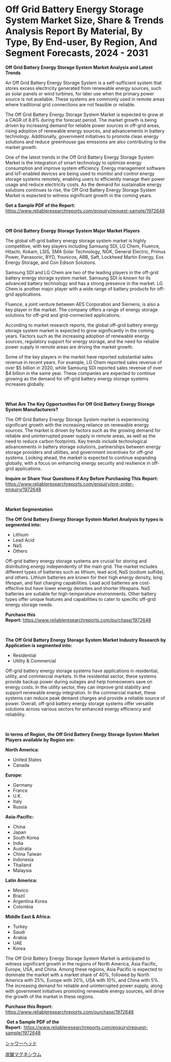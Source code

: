 <p><h1>Off Grid Battery Energy Storage System Market Size, Share & Trends Analysis Report By Material, By Type, By End-user, By Region, And Segment Forecasts, 2024 - 2031</h1></p><p><strong>Off Grid Battery Energy Storage System Market Analysis and Latest Trends</strong></p>
<p><p>An Off Grid Battery Energy Storage System is a self-sufficient system that stores excess electricity generated from renewable energy sources, such as solar panels or wind turbines, for later use when the primary power source is not available. These systems are commonly used in remote areas where traditional grid connections are not feasible or reliable.</p><p>The Off Grid Battery Energy Storage System Market is expected to grow at a CAGR of 8.8% during the forecast period. The market growth is being driven by increasing demand for reliable power sources in off-grid areas, rising adoption of renewable energy sources, and advancements in battery technology. Additionally, government initiatives to promote clean energy solutions and reduce greenhouse gas emissions are also contributing to the market growth.</p><p>One of the latest trends in the Off Grid Battery Energy Storage System Market is the integration of smart technology to optimize energy consumption and improve system efficiency. Energy management software and IoT-enabled devices are being used to monitor and control energy storage systems remotely, enabling users to efficiently manage their power usage and reduce electricity costs. As the demand for sustainable energy solutions continues to rise, the Off Grid Battery Energy Storage System Market is expected to witness significant growth in the coming years.</p></p>
<p><strong>Get a Sample PDF of the Report:&nbsp;</strong> <a href="https://www.reliableresearchreports.com/enquiry/request-sample/1972648">https://www.reliableresearchreports.com/enquiry/request-sample/1972648</a></p>
<p>&nbsp;</p>
<p><strong>Off Grid Battery Energy Storage System Major Market Players</strong></p>
<p><p>The global off-grid battery energy storage system market is highly competitive, with key players including Samsung SDI, LG Chem, Fluence, Hitachi, Kokam, LSIS, SMA Solar Technology, NGK, General Electric, Primus Power, Panasonic, BYD, Younicos, ABB, Saft, Lockheed Martin Energy, Eos Energy Storage, and Con Edison Solutions.</p><p>Samsung SDI and LG Chem are two of the leading players in the off-grid battery energy storage system market. Samsung SDI is known for its advanced battery technology and has a strong presence in the market. LG Chem is another major player with a wide range of battery products for off-grid applications.</p><p>Fluence, a joint venture between AES Corporation and Siemens, is also a key player in the market. The company offers a range of energy storage solutions for off-grid and grid-connected applications.</p><p>According to market research reports, the global off-grid battery energy storage system market is expected to grow significantly in the coming years. Factors such as the increasing adoption of renewable energy sources, regulatory support for energy storage, and the need for reliable power supply in remote areas are driving the market growth.</p><p>Some of the key players in the market have reported substantial sales revenue in recent years. For example, LG Chem reported sales revenue of over $5 billion in 2020, while Samsung SDI reported sales revenue of over $4 billion in the same year. These companies are expected to continue growing as the demand for off-grid battery energy storage systems increases globally.</p></p>
<p>&nbsp;</p>
<p><strong>What Are The Key Opportunities For Off Grid Battery Energy Storage System Manufacturers?</strong></p>
<p><p>The Off Grid Battery Energy Storage System market is experiencing significant growth with the increasing reliance on renewable energy sources. The market is driven by factors such as the growing demand for reliable and uninterrupted power supply in remote areas, as well as the need to reduce carbon footprints. Key trends include technological advancements in battery storage solutions, partnerships between energy storage providers and utilities, and government incentives for off-grid systems. Looking ahead, the market is expected to continue expanding globally, with a focus on enhancing energy security and resilience in off-grid applications.</p></p>
<p><strong>Inquire or Share Your Questions If Any Before Purchasing This Report:</strong> <a href="https://www.reliableresearchreports.com/enquiry/pre-order-enquiry/1972648">https://www.reliableresearchreports.com/enquiry/pre-order-enquiry/1972648</a></p>
<p>&nbsp;</p>
<p><strong>Market Segmentation</strong></p>
<p><strong>The Off Grid Battery Energy Storage System Market Analysis by types is segmented into:</strong></p>
<p><ul><li>Lithium</li><li>Lead Acid</li><li>NaS</li><li>Others</li></ul></p>
<p><p>Off-grid battery energy storage systems are crucial for storing and distributing energy independently of the main grid. The market includes different types of batteries such as lithium, lead acid, NaS (sodium sulfide), and others. Lithium batteries are known for their high energy density, long lifespan, and fast charging capabilities. Lead acid batteries are cost-effective but have lower energy densities and shorter lifespans. NaS batteries are suitable for high-temperature environments. Other battery types offer unique features and capabilities to cater to specific off-grid energy storage needs.</p></p>
<p><strong>Purchase this Report:&nbsp;</strong><a href="https://www.reliableresearchreports.com/purchase/1972648">https://www.reliableresearchreports.com/purchase/1972648</a></p>
<p>&nbsp;</p>
<p><strong>The Off Grid Battery Energy Storage System Market Industry Research by Application is segmented into:</strong></p>
<p><ul><li>Residential</li><li>Utility & Commercial</li></ul></p>
<p><p>Off-grid battery energy storage systems have applications in residential, utility, and commercial markets. In the residential sector, these systems provide backup power during outages and help homeowners save on energy costs. In the utility sector, they can improve grid stability and support renewable energy integration. In the commercial market, these systems can reduce peak demand charges and provide a reliable source of power. Overall, off-grid battery energy storage systems offer versatile solutions across various sectors for enhanced energy efficiency and reliability.</p></p>
<p>&nbsp;</p>
<p><strong>In terms of Region, the Off Grid Battery Energy Storage System Market Players available by Region are:</strong></p>
<p>
    <p> <strong> North America: </strong>
        <ul>
            <li>United States</li>
            <li>Canada</li>
        </ul>
        </p> 
    <p> <strong> Europe: </strong>
        <ul>
            <li>Germany</li>
            <li>France</li>
            <li>U.K.</li>
            <li>Italy</li>
            <li>Russia</li>
        </ul>
        </p> 
    <p> <strong> Asia-Pacific: </strong>
        <ul>
            <li>China</li>
            <li>Japan</li>
            <li>South Korea</li>
            <li>India</li>
            <li>Australia</li>
            <li>China Taiwan</li>
            <li>Indonesia</li>
            <li>Thailand</li>
            <li>Malaysia</li>
        </ul>
        </p> 
    <p> <strong> Latin America: </strong>
        <ul>
            <li>Mexico</li>
            <li>Brazil</li>
            <li>Argentina Korea</li>
            <li>Colombia</li>
        </ul>
        </p> 
    <p> <strong> Middle East & Africa: </strong>
        <ul>
            <li>Turkey</li>
            <li>Saudi</li>
            <li>Arabia</li>
            <li>UAE</li>
            <li>Korea</li>
        </ul>
    </p>
    </p>
<p><p>The Off Grid Battery Energy Storage System Market is anticipated to witness significant growth in the regions of North America, Asia Pacific, Europe, USA, and China. Among these regions, Asia Pacific is expected to dominate the market with a market share of 40%, followed by North America with 25%, Europe with 20%, USA with 10%, and China with 5%. The increasing demand for reliable and uninterrupted power supply, along with government initiatives promoting renewable energy sources, will drive the growth of the market in these regions.</p></p>
<p><strong>Purchase this Report: </strong><a href="https://www.reliableresearchreports.com/purchase/1972648">https://www.reliableresearchreports.com/purchase/1972648</a></p>
<p>&nbsp;<strong>Get a Sample PDF of the Report:&nbsp;&nbsp;</strong><a href="https://www.reliableresearchreports.com/enquiry/request-sample/1972648">https://www.reliableresearchreports.com/enquiry/request-sample/1972648</a></p>
<p><strong></strong></p>
<p><p><a href="https://github.com/marbadji/Market-Research-Report-List-1/blob/main/696197217096.md">シャワーヘッド</a></p><p><a href="https://github.com/KaydenJohns1964/Market-Research-Report-List-1/blob/main/507715517097.md">炭酸マグネシウム</a></p></p>